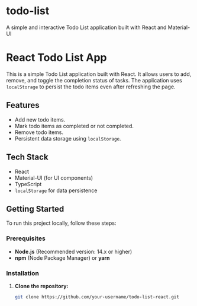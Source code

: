 # todo-list
A simple and interactive Todo List application built with React and Material-UI
# React Todo List App

This is a simple Todo List application built with React. It allows users to add, remove, and toggle the completion status of tasks. The application uses `localStorage` to persist the todo items even after refreshing the page.

## Features

- Add new todo items.
- Mark todo items as completed or not completed.
- Remove todo items.
- Persistent data storage using `localStorage`.

## Tech Stack

- React
- Material-UI (for UI components)
- TypeScript
- `localStorage` for data persistence

## Getting Started

To run this project locally, follow these steps:

### Prerequisites

- **Node.js** (Recommended version: 14.x or higher)
- **npm** (Node Package Manager) or **yarn**

### Installation

1. **Clone the repository:**

   ```bash
   git clone https://github.com/your-username/todo-list-react.git
